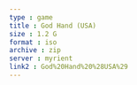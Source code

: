 ```yaml
---
type : game
title : God Hand (USA)
size : 1.2 G
format : iso
archive : zip
server : myrient
link2 : God%20Hand%20%28USA%29
---
```


